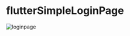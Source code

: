 # flutterSimpleLoginPage

![loginpage](https://user-images.githubusercontent.com/106435553/210812350-65ee1054-7242-41bf-bf93-043e13048a49.png)
